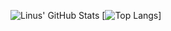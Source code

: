 ![Linus' GitHub Stats](https://github-readme-stats.vercel.app/api?username=lnus&show_icons=true&theme=radical)
[![Top Langs](https://github-readme-stats.vercel.app/api/top-langs/?username=lnus&theme=radical)]
